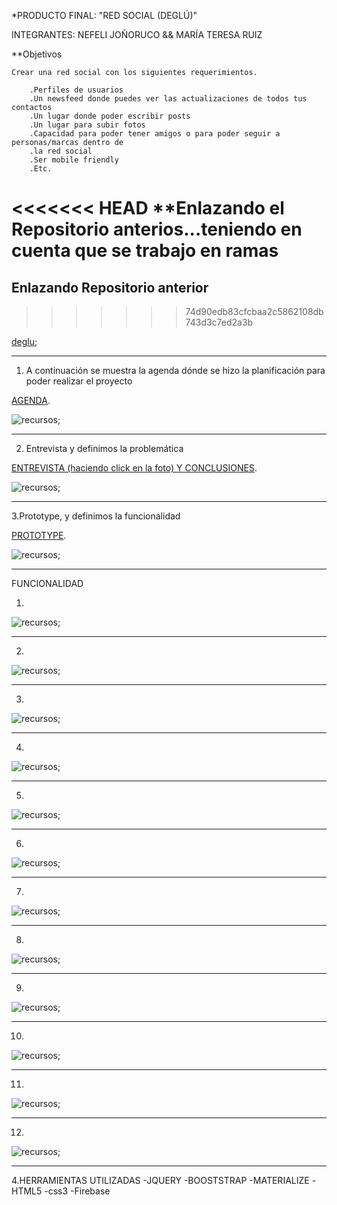 *PRODUCTO FINAL: "RED SOCIAL (DEGLÚ)"

INTEGRANTES:
            NEFELI JOÑORUCO &&
            MARÍA TERESA RUIZ

**Objetivos

    Crear una red social con los siguientes requerimientos.

        .Perfiles de usuarios
        .Un newsfeed donde puedes ver las actualizaciones de todos tus contactos
        .Un lugar donde poder escribir posts
        .Un lugar para subir fotos
        .Capacidad para poder tener amigos o para poder seguir a personas/marcas dentro de         
        .la red social
        .Ser mobile friendly
        .Etc.

<<<<<<< HEAD
**Enlazando el Repositorio anterios...teniendo en cuenta que se trabajo en ramas 
=======
## Enlazando Repositorio anterior
>>>>>>> 74d90edb83cfcbaa2c5862108db743d3c7ed2a3b

[deglu](https://github.com/Nefelijm/deGl-);

______________________________________________________________________________________________
1. A continuación se muestra la agenda dónde se hizo la planificación para poder realizar el proyecto

[AGENDA](https://www.canva.com/design/DACsEGjMckk/y4nRnK1IkqY--aqZvvX0lw/view?website "PLANIFICACION").


![recursos](assets/images/agenda.png);
_________________________________________________________________________

2. Entrevista y definimos la problemática

[ENTREVISTA (haciendo click en la foto) Y CONCLUSIONES](https://mariaruizq.github.io/entrevistas/).

![recursos](assets/images/entrevista.png);
_________________________________________________________________________

3.Prototype, y definimos la funcionalidad

[PROTOTYPE](https://mariaruizq.github.io/prototype-degl-n/).

![recursos](assets/images/prototype.png);
_________________________________________________________________________
FUNCIONALIDAD

1.
![recursos](assets/images/img1.png);
_____________________________________________________________________
2.
![recursos](assets/images/img2.png);
_________________________________________________________________________
3.
![recursos](assets/images/img3.png);
___________________________________________________________________________
4.
![recursos](assets/images/img4.png);
__________________________________________________________________________
5.
![recursos](assets/images/img5.png);
_________________________________________________________________________
6.
![recursos](assets/images/img6.png);
________________________________________________________________________
7.
![recursos](assets/images/img7.png);
___________________________________________________________________________
8.
![recursos](assets/images/IMG8.png);
__________________________________________________________________________
9.
![recursos](assets/images/img9.png);
____________________________________________________________________________
10.
![recursos](assets/images/img10.png);
____________________________________________________________________________
11.
![recursos](assets/images/img11.png);
____________________________________________________________________________
12.
![recursos](assets/images/img12.png);
____________________________________________________________________________




4.HERRAMIENTAS UTILIZADAS
-JQUERY
-BOOSTSTRAP
-MATERIALIZE
-HTML5
-css3
-Firebase
